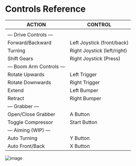 # Controls Reference

| ACTION | CONTROL |
| --- | --- |
|  |  |
| — Drive Controls — |  |
| Forward/Backward | Left Joystick (front/back) |
| Turning | Right Joystick (left/right) |
| Shift Gears | Right Joystick (Press) |
| — Boom Arm Controls — |  |
| Rotate Upwards | Left Trigger |
| Rotate Downwards | Right Trigger |
| Extend | Left Bumper |
| Retract | Right Bumper |
| — Grabber — | |
| Open/Close Grabber | A Button |
| Toggle Compressor | Start Button |
| — Aiming (WIP) — | |
| Auto Turning | Y Button |
| Auto Front/Back | X Button |

![image](https://user-images.githubusercontent.com/97851399/224804631-e1b80a12-a5bf-48d3-ae85-10b312997ce7.png)
